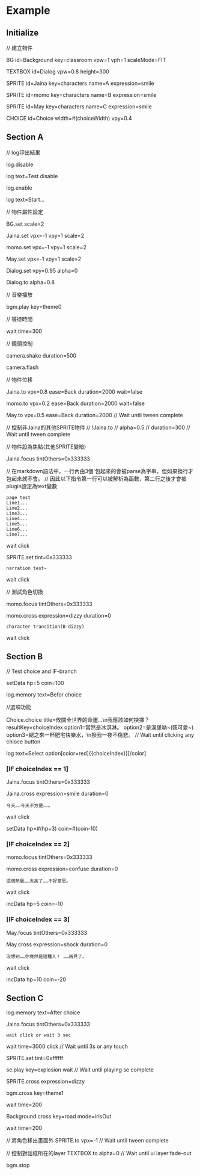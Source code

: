 # Example

## Initialize

// 建立物件

BG
  id=Background
  key=classroom
  vpw=1
  vph=1
  scaleMode=FIT

TEXTBOX
  id=Dialog
  vpw=0.8
  height=300

SPRITE
  id=Jaina
  key=characters
  name=A
  expression=smile

SPRITE
  id=momo
  key=characters
  name=B
  expression=smile

SPRITE
  id=May
  key=characters
  name=C
  expression=smile

CHOICE
  id=Choice
  width=#(choiceWidth)
  vpy=0.4


## Section A

// log印出結果

log.disable

log
  text=Test disable

log.enable

log
  text=Start...

// 物件屬性設定

BG.set
  scale=2

Jaina.set
  vpx=-1
  vpy=1
  scale=2

momo.set
  vpx=-1
  vpy=1
  scale=2

May.set
  vpx=-1
  vpy=1
  scale=2

Dialog.set
  vpy=0.95
  alpha=0

Dialog.to
  alpha=0.8

// 音樂播放

bgm.play
  key=theme0

// 等待時間

wait
  time=300

// 鏡頭控制

camera.shake
  duration=500

camera.flash

// 物件位移

Jaina.to
  vpx=0.8
  ease=Back
  duration=2000
  wait=false

momo.to
  vpx=0.2
  ease=Back
  duration=2000
  wait=false

May.to
  vpx=0.5
  ease=Back
  duration=2000
// Wait until tween complete

// 控制非Jaina的其他SPRITE物件
// !Jaina.to
//   alpha=0.5
//   duration=300
// Wait until tween complete

// 物件設為焦點(其他SPRITE變暗)

Jaina.focus
  tintOthers=0x333333

// 在markdown語法中，一行內由3個`包起來的會被parse為字串。但如果換行才包起來就不會。
// 因此以下指令第一行可以被解析為函數，第二行之後才會被plugin設定為text變數

```Dialog.typing, displayName=神秘女子, name=A, expression=smile, icon=portraits, speed=50
page test
Line1...
Line2...
Line3...
Line4...
Line5...
Line6...
Line7...
```

wait
  click

SPRITE.set
  tint=0x333333

```Dialog.typing, displayName=ME, icon=ico_user, speed=50
narration test~
```

wait
  click

// 測試角色切換

momo.focus
  tintOthers=0x333333

momo.cross
  expression=dizzy
  duration=0

```Dialog.typing, displayName=momo, name=B, expression=dizzy, icon=portraits, speed=50
character transition(B-dizzy)
```

wait
  click

## Section B

// Test choice and IF-branch

setData
  hp=5
  coin=100

log.memory
  text=Befor choice

//選項功能

Choice.choice
  title=攸關全世界的命運...\n我應該如何抉擇？
  resultKey=choiceIndex
  option1=當然是冰淇淋。
  option2=是漢堡呦~(裝可愛~)
  option3=總之來一杯肥宅快樂水，\n換我一夜不傷悲。
// Wait until clicking any chioce button

log
  text=Select option[color=red]{{choiceIndex}}[/color]

### [IF choiceIndex == 1]

Jaina.focus
  tintOthers=0x333333

Jaina.cross
  expression=smile
  duration=0

```Dialog.typing, displayName=wonder girl, name=A, expression=smile, icon=portraits, speed=50
今天……今天不方便……。
```

wait
  click

setData
  hp=#(hp+3)
  coin=#(coin-10)

### [IF choiceIndex == 2]

momo.focus
  tintOthers=0x333333

momo.cross
  expression=confuse
  duration=0

```Dialog.typing, displayName=queen spider, name=B, expression=confuse, icon=portraits, speed=50
這個熱量……太高了……不好意思。
```

wait
  click

incData
  hp=5
  coin=-10

### [IF choiceIndex == 3]

May.focus
  tintOthers=0x333333

May.cross
  expression=shock
  duration=0

```Dialog.typing, displayName=Janet van Dyne, name=C, expression=shock, icon=portraits, speed=50
沒想到……你竟然是這種人！ ……再見了。
```

wait
  click

incData
  hp=10
  coin=-20

## Section C

log.memory
  text=After choice

Jaina.focus
  tintOthers=0x333333

```Dialog.typing, displayName=wonder girl, name=A, expression=smile, icon=portraits, speed=50
wait click or wait 3 sec
```

wait
  time=3000
  click
// Wait until 3s or any touch

SPRITE.set
  tint=0xffffff

se.play
  key=explosion
  wait
// Wait until playing se complete

SPRITE.cross
  expression=dizzy

bgm.cross
  key=theme1

wait
  time=200

Background.cross
  key=road
  mode=irisOut

wait
  time=200

// 將角色移出畫面外
SPRITE.to
  vpx=-1
// Wait until tween complete

// 控制對話框所在的layer
TEXTBOX.to
  alpha=0
// Wait until ui layer fade-out

bgm.stop


